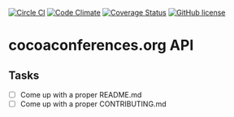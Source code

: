 
[![Circle CI](https://img.shields.io/circleci/project/cocoaconferences/api/master.svg)](https://circleci.com/gh/cocoaconferences/api)
[![Code Climate](https://codeclimate.com/github/cocoaconferences/api/badges/gpa.svg)](https://codeclimate.com/github/cocoaconferences/api)
[![Coverage Status](https://img.shields.io/coveralls/cocoaconferences/api/master.svg)](https://coveralls.io/github/cocoaconferences/api?branch=master)
[![GitHub license](https://img.shields.io/badge/license-MIT-blue.svg)](https://raw.githubusercontent.com/floriankrueger/cocoaconferences/master/LICENSE)

# cocoaconferences.org API

## Tasks

- [ ] Come up with a proper README.md
- [ ] Come up with a proper CONTRIBUTING.md
